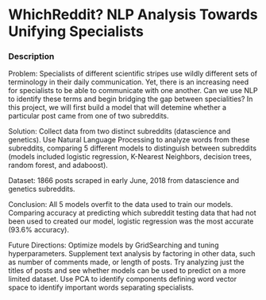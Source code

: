 # WhichReddit? NLP Analysis Towards Unifying Specialists

### Description

Problem: Specialists of different scientific stripes use wildly different sets of terminology in their daily communication. Yet, there is an increasing need for specialists to be able to communicate with one another. Can we use NLP to identify these terms and begin bridging the gap between specialities? In this project, we will first build a model that will detemine whether a particular post came from one of two subreddits.

Solution: Collect data from two distinct subreddits (datascience and genetics). Use Natural Language Processing to analyze words from these subreddits, comparing 5 different models to distinguish between subreddits (models included logistic regression, K-Nearest Neighbors, decision trees, random forest, and adaboost).

Dataset: 1866 posts scraped in early June, 2018 from datascience and genetics subreddits.

Conclusion: All 5 models overfit to the data used to train our models. Comparing accuracy at predicting which subreddit testing data that had not been used to created our model, logistic regression was the most accurate (93.6% accuracy).

Future Directions:  Optimize models by GridSearching and tuning hyperparameters.  Supplement text analysis by factoring in other data, such as number of comments made, or length of posts.  Try analyzing just the titles of posts and see whether models can be used to predict on a more limited dataset. Use PCA to identify components defining word vector space to identify important words separating specialists.
